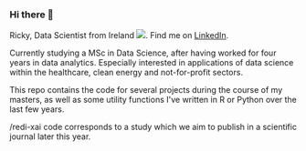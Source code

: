 ### Hi there 👋

Ricky, Data Scientist from Ireland <img src="https://www.countryflags.io/ie/flat/16.png">.  Find me on [LinkedIn](https://www.linkedin.com/in/ricky-walsh/).

Currently studying a MSc in Data Science, after having worked for four years in data analytics. 
Especially interested in applications of data science within the healthcare, clean energy and not-for-profit sectors.

This repo contains the code for several projects during the course of my masters, as well as some utility functions I've written in R or Python over the last few years.

/redi-xai code corresponds to a study which we aim to publish in a scientific journal later this year.

